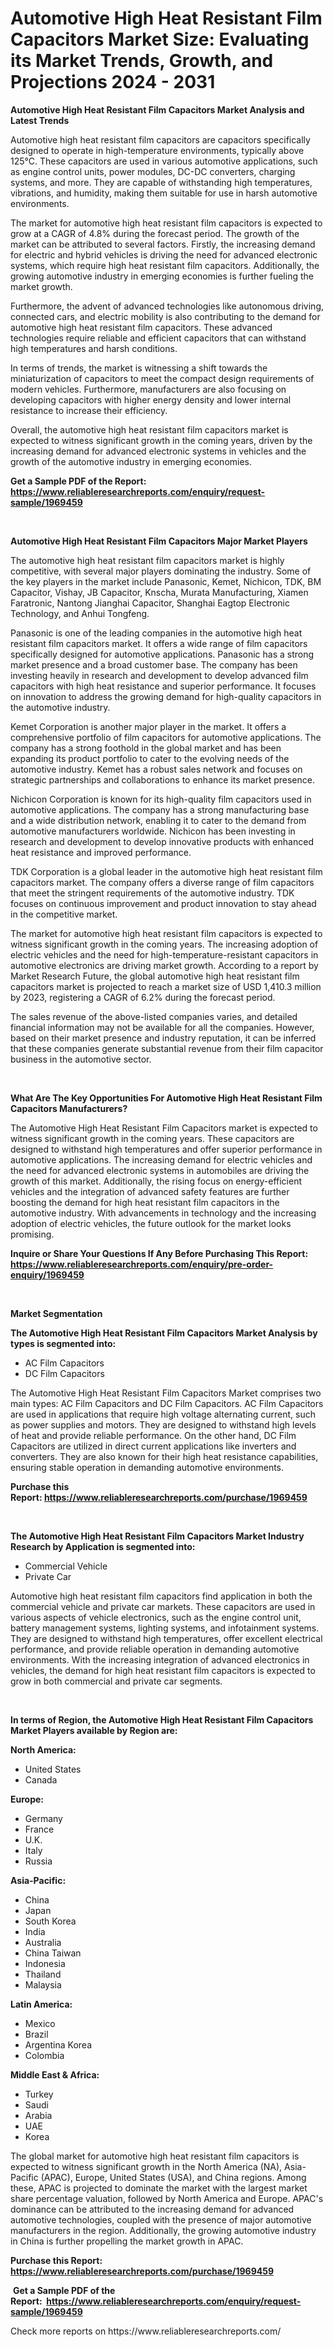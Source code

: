 <p><h1>Automotive High Heat Resistant Film Capacitors Market Size: Evaluating its Market Trends, Growth, and Projections 2024 - 2031</h1></p><p><strong>Automotive High Heat Resistant Film Capacitors Market Analysis and Latest Trends</strong></p>
<p><p>Automotive high heat resistant film capacitors are capacitors specifically designed to operate in high-temperature environments, typically above 125°C. These capacitors are used in various automotive applications, such as engine control units, power modules, DC-DC converters, charging systems, and more. They are capable of withstanding high temperatures, vibrations, and humidity, making them suitable for use in harsh automotive environments.</p><p>The market for automotive high heat resistant film capacitors is expected to grow at a CAGR of 4.8% during the forecast period. The growth of the market can be attributed to several factors. Firstly, the increasing demand for electric and hybrid vehicles is driving the need for advanced electronic systems, which require high heat resistant film capacitors. Additionally, the growing automotive industry in emerging economies is further fueling the market growth.</p><p>Furthermore, the advent of advanced technologies like autonomous driving, connected cars, and electric mobility is also contributing to the demand for automotive high heat resistant film capacitors. These advanced technologies require reliable and efficient capacitors that can withstand high temperatures and harsh conditions.</p><p>In terms of trends, the market is witnessing a shift towards the miniaturization of capacitors to meet the compact design requirements of modern vehicles. Furthermore, manufacturers are also focusing on developing capacitors with higher energy density and lower internal resistance to increase their efficiency.</p><p>Overall, the automotive high heat resistant film capacitors market is expected to witness significant growth in the coming years, driven by the increasing demand for advanced electronic systems in vehicles and the growth of the automotive industry in emerging economies.</p></p>
<p><strong>Get a Sample PDF of the Report:&nbsp; <a href="https://www.reliableresearchreports.com/enquiry/request-sample/1969459">https://www.reliableresearchreports.com/enquiry/request-sample/1969459</a></strong></p>
<p>&nbsp;</p>
<p><strong>Automotive High Heat Resistant Film Capacitors Major Market Players</strong></p>
<p><p>The automotive high heat resistant film capacitors market is highly competitive, with several major players dominating the industry. Some of the key players in the market include Panasonic, Kemet, Nichicon, TDK, BM Capacitor, Vishay, JB Capacitor, Knscha, Murata Manufacturing, Xiamen Faratronic, Nantong Jianghai Capacitor, Shanghai Eagtop Electronic Technology, and Anhui Tongfeng.</p><p>Panasonic is one of the leading companies in the automotive high heat resistant film capacitors market. It offers a wide range of film capacitors specifically designed for automotive applications. Panasonic has a strong market presence and a broad customer base. The company has been investing heavily in research and development to develop advanced film capacitors with high heat resistance and superior performance. It focuses on innovation to address the growing demand for high-quality capacitors in the automotive industry.</p><p>Kemet Corporation is another major player in the market. It offers a comprehensive portfolio of film capacitors for automotive applications. The company has a strong foothold in the global market and has been expanding its product portfolio to cater to the evolving needs of the automotive industry. Kemet has a robust sales network and focuses on strategic partnerships and collaborations to enhance its market presence.</p><p>Nichicon Corporation is known for its high-quality film capacitors used in automotive applications. The company has a strong manufacturing base and a wide distribution network, enabling it to cater to the demand from automotive manufacturers worldwide. Nichicon has been investing in research and development to develop innovative products with enhanced heat resistance and improved performance.</p><p>TDK Corporation is a global leader in the automotive high heat resistant film capacitors market. The company offers a diverse range of film capacitors that meet the stringent requirements of the automotive industry. TDK focuses on continuous improvement and product innovation to stay ahead in the competitive market.</p><p>The market for automotive high heat resistant film capacitors is expected to witness significant growth in the coming years. The increasing adoption of electric vehicles and the need for high-temperature-resistant capacitors in automotive electronics are driving market growth. According to a report by Market Research Future, the global automotive high heat resistant film capacitors market is projected to reach a market size of USD 1,410.3 million by 2023, registering a CAGR of 6.2% during the forecast period.</p><p>The sales revenue of the above-listed companies varies, and detailed financial information may not be available for all the companies. However, based on their market presence and industry reputation, it can be inferred that these companies generate substantial revenue from their film capacitor business in the automotive sector.</p></p>
<p>&nbsp;</p>
<p><strong>What Are The Key Opportunities For Automotive High Heat Resistant Film Capacitors Manufacturers?</strong></p>
<p><p>The Automotive High Heat Resistant Film Capacitors market is expected to witness significant growth in the coming years. These capacitors are designed to withstand high temperatures and offer superior performance in automotive applications. The increasing demand for electric vehicles and the need for advanced electronic systems in automobiles are driving the growth of this market. Additionally, the rising focus on energy-efficient vehicles and the integration of advanced safety features are further boosting the demand for high heat resistant film capacitors in the automotive industry. With advancements in technology and the increasing adoption of electric vehicles, the future outlook for the market looks promising.</p></p>
<p><strong>Inquire or Share Your Questions If Any Before Purchasing This Report: <a href="https://www.reliableresearchreports.com/enquiry/pre-order-enquiry/1969459">https://www.reliableresearchreports.com/enquiry/pre-order-enquiry/1969459</a></strong></p>
<p>&nbsp;</p>
<p><strong>Market Segmentation</strong></p>
<p><strong>The Automotive High Heat Resistant Film Capacitors Market Analysis by types is segmented into:</strong></p>
<p><ul><li>AC Film Capacitors</li><li>DC Film Capacitors</li></ul></p>
<p><p>The Automotive High Heat Resistant Film Capacitors Market comprises two main types: AC Film Capacitors and DC Film Capacitors. AC Film Capacitors are used in applications that require high voltage alternating current, such as power supplies and motors. They are designed to withstand high levels of heat and provide reliable performance. On the other hand, DC Film Capacitors are utilized in direct current applications like inverters and converters. They are also known for their high heat resistance capabilities, ensuring stable operation in demanding automotive environments.</p></p>
<p><strong>Purchase this Report:&nbsp;<a href="https://www.reliableresearchreports.com/purchase/1969459">https://www.reliableresearchreports.com/purchase/1969459</a></strong></p>
<p>&nbsp;</p>
<p><strong>The Automotive High Heat Resistant Film Capacitors Market Industry Research by Application is segmented into:</strong></p>
<p><ul><li>Commercial Vehicle</li><li>Private Car</li></ul></p>
<p><p>Automotive high heat resistant film capacitors find application in both the commercial vehicle and private car markets. These capacitors are used in various aspects of vehicle electronics, such as the engine control unit, battery management systems, lighting systems, and infotainment systems. They are designed to withstand high temperatures, offer excellent electrical performance, and provide reliable operation in demanding automotive environments. With the increasing integration of advanced electronics in vehicles, the demand for high heat resistant film capacitors is expected to grow in both commercial and private car segments.</p></p>
<p>&nbsp;</p>
<p><strong>In terms of Region, the Automotive High Heat Resistant Film Capacitors Market Players available by Region are:</strong></p>
<p>
    <p> <strong> North America: </strong>
        <ul>
            <li>United States</li>
            <li>Canada</li>
        </ul>
        </p> 
    <p> <strong> Europe: </strong>
        <ul>
            <li>Germany</li>
            <li>France</li>
            <li>U.K.</li>
            <li>Italy</li>
            <li>Russia</li>
        </ul>
        </p> 
    <p> <strong> Asia-Pacific: </strong>
        <ul>
            <li>China</li>
            <li>Japan</li>
            <li>South Korea</li>
            <li>India</li>
            <li>Australia</li>
            <li>China Taiwan</li>
            <li>Indonesia</li>
            <li>Thailand</li>
            <li>Malaysia</li>
        </ul>
        </p> 
    <p> <strong> Latin America: </strong>
        <ul>
            <li>Mexico</li>
            <li>Brazil</li>
            <li>Argentina Korea</li>
            <li>Colombia</li>
        </ul>
        </p> 
    <p> <strong> Middle East & Africa: </strong>
        <ul>
            <li>Turkey</li>
            <li>Saudi</li>
            <li>Arabia</li>
            <li>UAE</li>
            <li>Korea</li>
        </ul>
    </p>
    </p>
<p><p>The global market for automotive high heat resistant film capacitors is expected to witness significant growth in the North America (NA), Asia-Pacific (APAC), Europe, United States (USA), and China regions. Among these, APAC is projected to dominate the market with the largest market share percentage valuation, followed by North America and Europe. APAC's dominance can be attributed to the increasing demand for advanced automotive technologies, coupled with the presence of major automotive manufacturers in the region. Additionally, the growing automotive industry in China is further propelling the market growth in APAC.</p></p>
<p><strong>Purchase this Report: <a href="https://www.reliableresearchreports.com/purchase/1969459">https://www.reliableresearchreports.com/purchase/1969459</a></strong></p>
<p>&nbsp;<strong>Get a Sample PDF of the Report:&nbsp;&nbsp;<a href="https://www.reliableresearchreports.com/enquiry/request-sample/1969459">https://www.reliableresearchreports.com/enquiry/request-sample/1969459</a></strong></p>
<p><strong></strong></p>
<p>Check more reports on https://www.reliableresearchreports.com/</p>